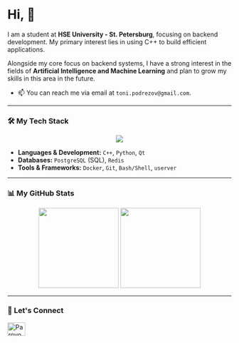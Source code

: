 # Hi, 👋

I am a student at **HSE University - St. Petersburg**, focusing on backend development. My primary interest lies in using C++ to build efficient applications.

Alongside my core focus on backend systems, I have a strong interest in the fields of **Artificial Intelligence and Machine Learning** and plan to grow my skills in this area in the future.


- 📫 You can reach me via email at `toni.podrezov@gmail.com`.

---

### 🛠️ My Tech Stack

<p align="center">
  <a href="https://skillicons.dev">
    <img src="https://skillicons.dev/icons?i=cpp,python,qt,postgres,redis,docker,git,bash&perline=8" />
  </a>
</p>

*   **Languages & Development:** `C++`, `Python`, `Qt`
*   **Databases:** `PostgreSQL` (SQL), `Redis`
*   **Tools & Frameworks:** `Docker`, `Git`, `Bash/Shell`, `userver`

---

### 📊 My GitHub Stats

<p align="center">
  <img height="180em" src="https://github-readme-stats.vercel.app/api?username=YOUR-USERNAME&show_icons=true&theme=tokyonight&include_all_commits=true&count_private=true&hide_border=true"/>
  <img height="180em" src="https://github-readme-stats.vercel.app/api/top-langs/?username=YOUR-USERNAME&layout=compact&langs_count=8&theme=tokyonight&hide_border=true"/>
</p>

---

### 🔗 Let's Connect

<p align="center">

<a href="https://t.me/your_telegram_username" target="blank"><img align="center" src="https://raw.githubusercontent.com/rahuldkjain/github-profile-readme-generator/master/src/images/icons/Social/telegram.svg" alt="Parovozik11" height="30" width="40" /></a>
</p>
